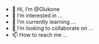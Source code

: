 - 👋 Hi, I’m @Glukone
- 👀 I’m interested in ...
- 🌱 I’m currently learning ...
- 💞️ I’m looking to collaborate on ...
- 📫 How to reach me ...

<!---
Glukone/Glukone is a ✨ special ✨ repository because its `README.md` (this file) appears on your GitHub profile.
You can click the Preview link to take a look at your changes.
--->
